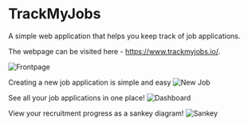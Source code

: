 # TrackMyJobs

A simple web application that helps you keep track of job applications.

The webpage can be visited here - https://www.trackmyjobs.io/.

![Frontpage](https://github.com/tommyyong93/Jobtracker/blob/master/frontpage.png)

Creating a new job application is simple and easy
![New Job](https://github.com/tommyyong93/Jobtracker/blob/master/newapp.png)

See all your job applications in one place!
![Dashboard](https://github.com/tommyyong93/Jobtracker/blob/master/dashboard.png)

View your recruitment progress as a sankey diagram!
![Sankey](https://github.com/tommyyong93/Jobtracker/blob/master/sankey.png)
